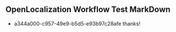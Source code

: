 ## OpenLocalization Workflow Test MarkDown
* a344a000-c957-49e9-b5d5-e93b97c28afe 
thanks!<!--HONumber=Mar16_HO3-->
